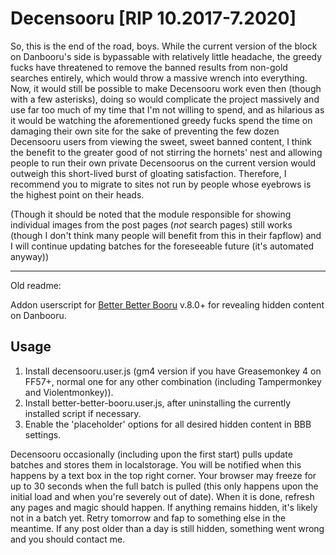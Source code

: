 # Decensooru [RIP 10.2017-7.2020]

So, this is the end of the road, boys. While the current version of the block on Danbooru's side is bypassable with relatively little headache, the greedy fucks have threatened to remove the banned results from non-gold searches entirely, which would throw a massive wrench into everything. Now, it would still be possible to make Decensooru work even then (though with a few asterisks), doing so would complicate the project massively and use far too much of my time that I'm not willing to spend, and as hilarious as it would be watching the aforementioned greedy fucks spend the time on damaging their own site for the sake of preventing the few dozen Decensooru users from viewing the sweet, sweet banned content, I think the benefit to the greater good of not stirring the hornets' nest and allowing people to run their own private Decensoorus on the current version would outweigh this short-lived burst of gloating satisfaction. Therefore, I recommend you to migrate to sites not run by people whose eyebrows is the highest point on their heads.

(Though it should be noted that the module responsible for showing individual images from the post pages (_not_ search pages) still works (though I don't think many people will benefit from this in their fapflow) and I will continue updating batches for the foreseeable future (it's automated anyway))

---

Old readme:

Addon userscript for [Better Better Booru](https://github.com/pseudonymous/better-better-booru) v.8.0+ for revealing hidden content on Danbooru.

## Usage
1. Install decensooru.user.js (gm4 version if you have Greasemonkey 4 on FF57+, normal one for any other combination (including Tampermonkey and Violentmonkey)).
2. Install better-better-booru.user.js, after uninstalling the currently installed script if necessary.
3. Enable the 'placeholder' options for all desired hidden content in BBB settings.

Decensooru occasionally (including upon the first start) pulls update batches and stores them in localstorage. You will be notified when this happens by a text box in the top right corner. Your browser may freeze for up to 30 seconds when the full batch is pulled (this only happens upon the initial load and when you're severely out of date). When it is done, refresh any pages and magic should happen. If anything remains hidden, it's likely not in a batch yet. Retry tomorrow and fap to something else in the meantime. If any post older than a day is still hidden, something went wrong and you should contact me.
